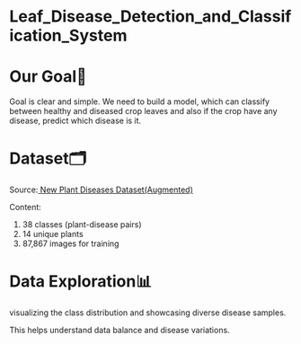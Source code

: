 # Leaf_Disease_Detection_and_Classification_System


# Our Goal🎯
Goal is clear and simple. We need to build a model, which can classify between healthy and diseased crop leaves and also if the crop have any disease, predict which disease is it.

# Dataset🗂️ 
Source:[ New Plant Diseases Dataset(Augmented)](https://www.kaggle.com/datasets/vipoooool/new-plant-diseases-dataset)

Content:
1. 38 classes (plant-disease pairs)
2. 14 unique plants
3. 87,867 images for training

# Data Exploration📊 
visualizing the class distribution and showcasing diverse disease samples. 

This helps understand data balance and disease variations.
